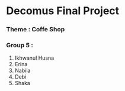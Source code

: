 <h1>Decomus Final Project</h1>
<h3>Theme : Coffe Shop</h3>
<h3>Group 5 :</h3>
<ol>
  <li>Ikhwanul Husna</li>
  <li>Erina</li>
  <li>Nabila</li>
  <li>Debi</li>
  <li>Shaka</li>
</ol>
